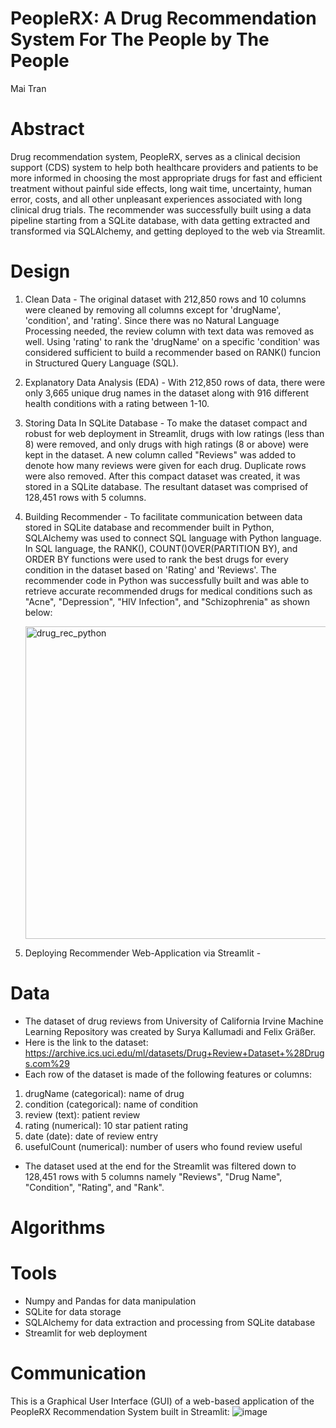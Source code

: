 # PeopleRX: A Drug Recommendation System For The People by The People
Mai Tran

# Abstract
Drug recommendation system, PeopleRX, serves as a clinical decision support (CDS) system to help both healthcare providers and patients to be more informed in choosing the most appropriate drugs for fast and efficient treatment without painful side effects, long wait time, uncertainty, human error, costs, and all other unpleasant experiences associated with long clinical drug trials. The recommender was successfully built using a data pipeline starting from a SQLite database, with data getting extracted and transformed via SQLAlchemy, and getting deployed to the web via Streamlit. 

# Design
1. Clean Data - The original dataset with 212,850 rows and 10 columns were cleaned by removing all columns except for 'drugName', 'condition', and 'rating'. Since there was no Natural Language Processing needed, the review column with text data was removed as well. Using 'rating' to rank the 'drugName' on a specific 'condition' was considered sufficient to build a recommender based on RANK() funcion in Structured Query Language (SQL). 

2. Explanatory Data Analysis (EDA) - With 212,850 rows of data, there were only 3,665 unique drug names in the dataset along with 916 different health conditions with a rating between 1-10. 

3. Storing Data In SQLite Database - To make the dataset compact and robust for web deployment in Streamlit, drugs with low ratings (less than 8) were removed, and only drugs with high ratings (8 or above) were kept in the dataset. A new column called "Reviews" was added to denote how many reviews were given for each drug. Duplicate rows were also removed. After this compact dataset was created, it was stored in a SQLite database. The resultant dataset was comprised of 128,451 rows with 5 columns. 

4. Building Recommender - To facilitate communication between data stored in SQLite database and recommender built in Python, SQLAlchemy was used to connect SQL language with Python language. In SQL language, the RANK(), COUNT()OVER(PARTITION BY), and ORDER BY functions were used to rank the best drugs for every condition in the dataset based on 'Rating' and 'Reviews'. The recommender code in Python was successfully built and was able to retrieve accurate recommended drugs for medical conditions such as "Acne", "Depression", "HIV Infection", and "Schizophrenia" as shown below:
  
    <img width="500" alt="drug_rec_python" src="https://user-images.githubusercontent.com/67651332/183768792-fba64425-ddae-4c90-a88c-74b75a937d9f.PNG">

5. Deploying Recommender Web-Application via Streamlit - 

# Data
- The dataset of drug reviews from University of California Irvine Machine Learning Repository was created by Surya Kallumadi and Felix Gräßer.
- Here is the link to the dataset: https://archive.ics.uci.edu/ml/datasets/Drug+Review+Dataset+%28Drugs.com%29
- Each row of the dataset is made of the following features or columns:
1. drugName (categorical): name of drug
2. condition (categorical): name of condition
3. review (text): patient review
4. rating (numerical): 10 star patient rating
5. date (date): date of review entry
6. usefulCount (numerical): number of users who found review useful
- The dataset used at the end for the Streamlit was filtered down to 128,451 rows with 5 columns namely "Reviews", "Drug Name", "Condition", "Rating", and "Rank".  

# Algorithms 

# Tools
- Numpy and Pandas for data manipulation
- SQLite for data storage
- SQLAlchemy for data extraction and processing from SQLite database
- Streamlit for web deployment

# Communication
This is a Graphical User Interface (GUI) of a web-based application of the PeopleRX Recommendation System built in Streamlit:
![image](https://user-images.githubusercontent.com/67651332/183754647-a6ad7995-d514-4f13-8123-18a1a4374e57.png)

